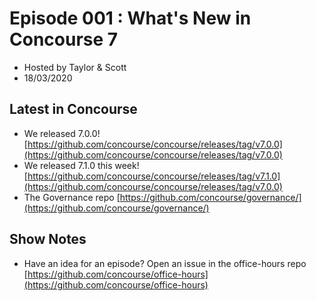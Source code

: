 # Episode 001 : What's New in Concourse 7
- Hosted by Taylor & Scott
- 18/03/2020

## Latest in Concourse

- We released 7.0.0! [https://github.com/concourse/concourse/releases/tag/v7.0.0](https://github.com/concourse/concourse/releases/tag/v7.0.0)
- We released 7.1.0 this week! [https://github.com/concourse/concourse/releases/tag/v7.1.0](https://github.com/concourse/concourse/releases/tag/v7.0.0)
- The Governance repo [https://github.com/concourse/governance/](https://github.com/concourse/governance/)

## Show Notes

- Have an idea for an episode? Open an issue in the office-hours repo [https://github.com/concourse/office-hours](https://github.com/concourse/office-hours)
